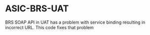 # ASIC-BRS-UAT
BRS SOAP API in UAT has a problem with service binding resulting in incorrect URL. This code fixes that problem
